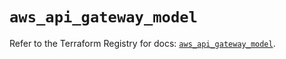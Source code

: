 # `aws_api_gateway_model`

Refer to the Terraform Registry for docs: [`aws_api_gateway_model`](https://registry.terraform.io/providers/hashicorp/aws/5.82.2/docs/resources/api_gateway_model).
